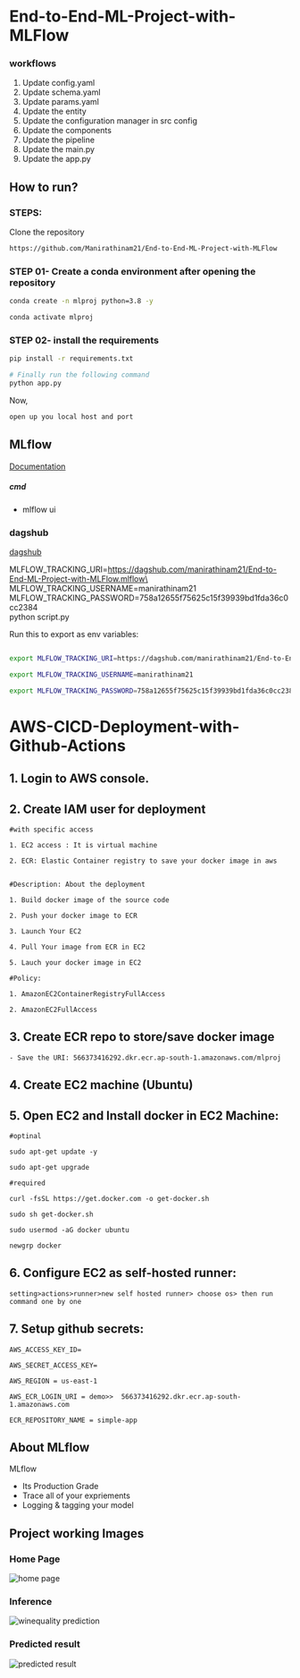 # End-to-End-ML-Project-with-MLFlow



### workflows

1. Update config.yaml
2. Update schema.yaml
3. Update params.yaml
4. Update the entity
5. Update the configuration manager in src config
6. Update the components
7. Update the pipeline
8. Update the main.py
9. Update the app.py


## How to run?
### STEPS:

Clone the repository

```bash
https://github.com/Manirathinam21/End-to-End-ML-Project-with-MLFlow
```
### STEP 01- Create a conda environment after opening the repository

```bash
conda create -n mlproj python=3.8 -y
```

```bash
conda activate mlproj
```


### STEP 02- install the requirements
```bash
pip install -r requirements.txt
```


```bash
# Finally run the following command
python app.py
```

Now,
```bash
open up you local host and port
```



## MLflow

[Documentation](https://mlflow.org/docs/latest/index.html)


##### cmd
- mlflow ui

### dagshub
[dagshub](https://dagshub.com/)

MLFLOW_TRACKING_URI=https://dagshub.com/manirathinam21/End-to-End-ML-Project-with-MLFlow.mlflow\
MLFLOW_TRACKING_USERNAME=manirathinam21\
MLFLOW_TRACKING_PASSWORD=758a12655f75625c15f39939bd1fda36c0cc2384\
python script.py

Run this to export as env variables:

```bash

export MLFLOW_TRACKING_URI=https://dagshub.com/manirathinam21/End-to-End-ML-Project-with-MLFlow.mlflow 

export MLFLOW_TRACKING_USERNAME=manirathinam21

export MLFLOW_TRACKING_PASSWORD=758a12655f75625c15f39939bd1fda36c0cc2384

```



# AWS-CICD-Deployment-with-Github-Actions

## 1. Login to AWS console.

## 2. Create IAM user for deployment

	#with specific access

	1. EC2 access : It is virtual machine

	2. ECR: Elastic Container registry to save your docker image in aws


	#Description: About the deployment

	1. Build docker image of the source code

	2. Push your docker image to ECR

	3. Launch Your EC2 

	4. Pull Your image from ECR in EC2

	5. Lauch your docker image in EC2

	#Policy:

	1. AmazonEC2ContainerRegistryFullAccess

	2. AmazonEC2FullAccess

	
## 3. Create ECR repo to store/save docker image
    - Save the URI: 566373416292.dkr.ecr.ap-south-1.amazonaws.com/mlproj

	
## 4. Create EC2 machine (Ubuntu) 

## 5. Open EC2 and Install docker in EC2 Machine:
	
	
	#optinal

	sudo apt-get update -y

	sudo apt-get upgrade
	
	#required

	curl -fsSL https://get.docker.com -o get-docker.sh

	sudo sh get-docker.sh

	sudo usermod -aG docker ubuntu

	newgrp docker
	
## 6. Configure EC2 as self-hosted runner:
    setting>actions>runner>new self hosted runner> choose os> then run command one by one


## 7. Setup github secrets:

    AWS_ACCESS_KEY_ID=

    AWS_SECRET_ACCESS_KEY=

    AWS_REGION = us-east-1

    AWS_ECR_LOGIN_URI = demo>>  566373416292.dkr.ecr.ap-south-1.amazonaws.com

    ECR_REPOSITORY_NAME = simple-app

## About MLflow 
MLflow

 - Its Production Grade
 - Trace all of your expriements
 - Logging & tagging your model

## Project working Images
### Home Page
![home page](https://github.com/user-attachments/assets/eac55c0b-7b94-41b5-a2c9-73ce0582a453)
### Inference
![winequality prediction](https://github.com/user-attachments/assets/50b98b18-4693-45cf-bff2-dd2763d8cd28)
### Predicted result
![predicted result](https://github.com/user-attachments/assets/7671649b-cf7f-4787-94e4-5914f5404996)


